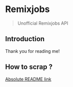 # Remixjobs

> Unofficial Remixjobs API

## Introduction

Thank you for reading me!

## How to scrap ?

[Absolute README link](http://localhost:2929/scrape)
